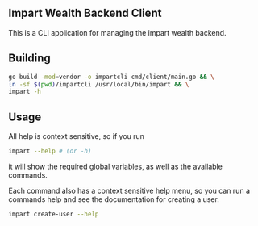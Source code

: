 ## Impart Wealth Backend Client

This is a CLI application for managing the impart wealth backend. 

## Building

``` bash
go build -mod=vendor -o impartcli cmd/client/main.go && \
ln -sf $(pwd)/impartcli /usr/local/bin/impart && \
impart -h
```

## Usage

All help is context sensitive, so if you run 
``` bash
impart --help # (or -h)
``` 
it will show the required global variables, as well as the available commands.  

Each command also has a context sensitive help menu, so you can run a commands help and see the 
documentation for creating a user.
```bash
impart create-user --help
```
